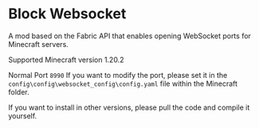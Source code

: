 # Block Websocket
A mod based on the Fabric API that enables opening WebSocket ports for Minecraft servers.

Supported Minecraft version 1.20.2

Normal Port `8990` 
If you want to modify the port, please set it in the `config\config\websocket_config\config.yaml` file within the Minecraft folder.

If you want to install in other versions, please pull the code and compile it yourself.
